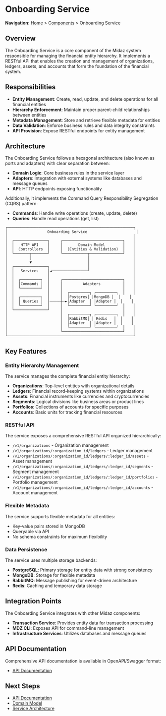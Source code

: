 # Onboarding Service

**Navigation:** [Home](../../) > [Components](../) > Onboarding Service

## Overview

The Onboarding Service is a core component of the Midaz system responsible for managing the financial entity hierarchy. It implements a RESTful API that enables the creation and management of organizations, ledgers, assets, and accounts that form the foundation of the financial system.

## Responsibilities

- **Entity Management**: Create, read, update, and delete operations for all financial entities
- **Hierarchy Enforcement**: Maintain proper parent-child relationships between entities
- **Metadata Management**: Store and retrieve flexible metadata for entities
- **Data Validation**: Enforce business rules and data integrity constraints
- **API Provision**: Expose RESTful endpoints for entity management

## Architecture

The Onboarding Service follows a hexagonal architecture (also known as ports and adapters) with clear separation between:

- **Domain Logic**: Core business rules in the service layer
- **Adapters**: Integration with external systems like databases and message queues
- **API**: HTTP endpoints exposing functionality

Additionally, it implements the Command Query Responsibility Segregation (CQRS) pattern:

- **Commands**: Handle write operations (create, update, delete)
- **Queries**: Handle read operations (get, list)

```
┌─────────────────────────────────────────────────────────┐
│                  Onboarding Service                      │
│                                                         │
│  ┌───────────────┐     ┌───────────────────────────┐    │
│  │   HTTP API    │     │       Domain Model        │    │
│  │  Controllers  │     │  (Entities & Validation)  │    │
│  └───────┬───────┘     └───────────┬───────────────┘    │
│          │                         │                    │
│          ▼                         │                    │
│  ┌───────────────┐                 │                    │
│  │   Services    │◄────────────────┘                    │
│  │               │                                      │
│  │  ┌─────────┐  │     ┌───────────────────────────┐    │
│  │  │Commands │  │     │         Adapters          │    │
│  │  └─────────┘  │     │                           │    │
│  │               │     │  ┌─────────┐ ┌─────────┐  │    │
│  │  ┌─────────┐  │     │  │Postgres│ │MongoDB │  │    │
│  │  │ Queries │  │─────┼─►│Adapter  │ │Adapter │  │    │
│  │  └─────────┘  │     │  └─────────┘ └─────────┘  │    │
│  └───────────────┘     │                           │    │
│                        │  ┌─────────┐ ┌─────────┐  │    │
│                        │  │RabbitMQ│ │ Redis   │  │    │
│                        │  │Adapter  │ │Adapter │  │    │
│                        │  └─────────┘ └─────────┘  │    │
│                        └───────────────────────────┘    │
└─────────────────────────────────────────────────────────┘
```

## Key Features

### Entity Hierarchy Management

The service manages the complete financial entity hierarchy:

- **Organizations**: Top-level entities with organizational details
- **Ledgers**: Financial record-keeping systems within organizations
- **Assets**: Financial instruments like currencies and cryptocurrencies
- **Segments**: Logical divisions like business areas or product lines
- **Portfolios**: Collections of accounts for specific purposes
- **Accounts**: Basic units for tracking financial resources

### RESTful API

The service exposes a comprehensive RESTful API organized hierarchically:

- `/v1/organizations` - Organization management
- `/v1/organizations/:organization_id/ledgers` - Ledger management
- `/v1/organizations/:organization_id/ledgers/:ledger_id/assets` - Asset management
- `/v1/organizations/:organization_id/ledgers/:ledger_id/segments` - Segment management
- `/v1/organizations/:organization_id/ledgers/:ledger_id/portfolios` - Portfolio management
- `/v1/organizations/:organization_id/ledgers/:ledger_id/accounts` - Account management

### Flexible Metadata

The service supports flexible metadata for all entities:

- Key-value pairs stored in MongoDB
- Queryable via API
- No schema constraints for maximum flexibility

### Data Persistence

The service uses multiple storage backends:

- **PostgreSQL**: Primary storage for entity data with strong consistency
- **MongoDB**: Storage for flexible metadata
- **RabbitMQ**: Message publishing for event-driven architecture
- **Redis**: Caching and temporary data storage

## Integration Points

The Onboarding Service integrates with other Midaz components:

- **Transaction Service**: Provides entity data for transaction processing
- **MDZ CLI**: Exposes API for command-line management
- **Infrastructure Services**: Utilizes databases and message queues

## API Documentation

Comprehensive API documentation is available in OpenAPI/Swagger format:

- [API Documentation](./api.md)

## Next Steps

- [API Documentation](./api.md)
- [Domain Model](./domain-model.md)
- [Service Architecture](./service-architecture.md)